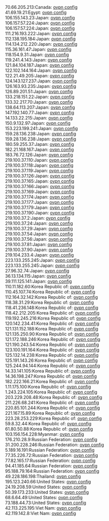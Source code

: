 70.66.205.213:Canada: [ovpn config](vpn/70_66_205_213.ovpn)  
41.69.19.21:Egypt: [ovpn config](vpn/41_69_19_21.ovpn)  
106.155.143.23:Japan: [ovpn config](vpn/106_155_143_23.ovpn)  
106.157.57.224:Japan: [ovpn config](vpn/106_157_57_224.ovpn)  
106.157.57.224:Japan: [ovpn config](vpn/106_157_57_224.ovpn)  
111.216.193.222:Japan: [ovpn config](vpn/111_216_193_222.ovpn)  
112.138.195.184:Japan: [ovpn config](vpn/112_138_195_184.ovpn)  
114.134.212.220:Japan: [ovpn config](vpn/114_134_212_220.ovpn)  
115.36.161.47:Japan: [ovpn config](vpn/115_36_161_47.ovpn)  
118.154.9.31:Japan: [ovpn config](vpn/118_154_9_31.ovpn)  
119.241.4.143:Japan: [ovpn config](vpn/119_241_4_143.ovpn)  
121.84.104.187:Japan: [ovpn config](vpn/121_84_104_187.ovpn)  
122.102.144.164:Japan: [ovpn config](vpn/122_102_144_164.ovpn)  
122.21.49.205:Japan: [ovpn config](vpn/122_21_49_205.ovpn)  
124.143.127.237:Japan: [ovpn config](vpn/124_143_127_237.ovpn)  
126.163.93.235:Japan: [ovpn config](vpn/126_163_93_235.ovpn)  
126.89.201.51:Japan: [ovpn config](vpn/126_89_201_51.ovpn)  
133.218.151.22:Japan: [ovpn config](vpn/133_218_151_22.ovpn)  
133.32.217.70:Japan: [ovpn config](vpn/133_32_217_70.ovpn)  
138.64.113.207:Japan: [ovpn config](vpn/138_64_113_207.ovpn)  
147.192.140.77:Japan: [ovpn config](vpn/147_192_140_77.ovpn)  
14.133.22.215:Japan: [ovpn config](vpn/14_133_22_215.ovpn)  
150.9.132.97:Japan: [ovpn config](vpn/150_9_132_97.ovpn)  
153.223.199.241:Japan: [ovpn config](vpn/153_223_199_241.ovpn)  
159.28.136.238:Japan: [ovpn config](vpn/159_28_136_238.ovpn)  
159.28.136.238:Japan: [ovpn config](vpn/159_28_136_238.ovpn)  
180.59.255.37:Japan: [ovpn config](vpn/180_59_255_37.ovpn)  
182.21.168.167:Japan: [ovpn config](vpn/182_21_168_167.ovpn)  
183.76.72.126:Japan: [ovpn config](vpn/183_76_72_126.ovpn)  
219.100.37.110:Japan: [ovpn config](vpn/219_100_37_110.ovpn)  
219.100.37.118:Japan: [ovpn config](vpn/219_100_37_118.ovpn)  
219.100.37.119:Japan: [ovpn config](vpn/219_100_37_119.ovpn)  
219.100.37.126:Japan: [ovpn config](vpn/219_100_37_126.ovpn)  
219.100.37.165:Japan: [ovpn config](vpn/219_100_37_165.ovpn)  
219.100.37.166:Japan: [ovpn config](vpn/219_100_37_166.ovpn)  
219.100.37.169:Japan: [ovpn config](vpn/219_100_37_169.ovpn)  
219.100.37.174:Japan: [ovpn config](vpn/219_100_37_174.ovpn)  
219.100.37.177:Japan: [ovpn config](vpn/219_100_37_177.ovpn)  
219.100.37.179:Japan: [ovpn config](vpn/219_100_37_179.ovpn)  
219.100.37.190:Japan: [ovpn config](vpn/219_100_37_190.ovpn)  
219.100.37.2:Japan: [ovpn config](vpn/219_100_37_2.ovpn)  
219.100.37.24:Japan: [ovpn config](vpn/219_100_37_24.ovpn)  
219.100.37.29:Japan: [ovpn config](vpn/219_100_37_29.ovpn)  
219.100.37.54:Japan: [ovpn config](vpn/219_100_37_54.ovpn)  
219.100.37.56:Japan: [ovpn config](vpn/219_100_37_56.ovpn)  
219.100.37.81:Japan: [ovpn config](vpn/219_100_37_81.ovpn)  
219.100.37.90:Japan: [ovpn config](vpn/219_100_37_90.ovpn)  
219.104.233.4:Japan: [ovpn config](vpn/219_104_233_4.ovpn)  
223.133.255.245:Japan: [ovpn config](vpn/223_133_255_245.ovpn)  
223.133.255.245:Japan: [ovpn config](vpn/223_133_255_245.ovpn)  
27.96.32.74:Japan: [ovpn config](vpn/27_96_32_74.ovpn)  
36.13.134.115:Japan: [ovpn config](vpn/36_13_134_115.ovpn)  
39.111.125.141:Japan: [ovpn config](vpn/39_111_125_141.ovpn)  
110.11.182.60:Korea Republic of: [ovpn config](vpn/110_11_182_60.ovpn)  
110.45.107.74:Korea Republic of: [ovpn config](vpn/110_45_107_74.ovpn)  
112.164.32.142:Korea Republic of: [ovpn config](vpn/112_164_32_142.ovpn)  
118.38.31.29:Korea Republic of: [ovpn config](vpn/118_38_31_29.ovpn)  
118.41.236.148:Korea Republic of: [ovpn config](vpn/118_41_236_148.ovpn)  
118.42.212.205:Korea Republic of: [ovpn config](vpn/118_42_212_205.ovpn)  
119.192.245.216:Korea Republic of: [ovpn config](vpn/119_192_245_216.ovpn)  
120.142.234.41:Korea Republic of: [ovpn config](vpn/120_142_234_41.ovpn)  
121.131.152.188:Korea Republic of: [ovpn config](vpn/121_131_152_188.ovpn)  
121.135.250.90:Korea Republic of: [ovpn config](vpn/121_135_250_90.ovpn)  
121.172.188.246:Korea Republic of: [ovpn config](vpn/121_172_188_246.ovpn)  
121.190.243.54:Korea Republic of: [ovpn config](vpn/121_190_243_54.ovpn)  
123.100.191.164:Korea Republic of: [ovpn config](vpn/123_100_191_164.ovpn)  
125.132.14.238:Korea Republic of: [ovpn config](vpn/125_132_14_238.ovpn)  
125.191.143.26:Korea Republic of: [ovpn config](vpn/125_191_143_26.ovpn)  
125.244.94.144:Korea Republic of: [ovpn config](vpn/125_244_94_144.ovpn)  
14.33.141.105:Korea Republic of: [ovpn config](vpn/14_33_141_105.ovpn)  
14.36.198.247:Korea Republic of: [ovpn config](vpn/14_36_198_247.ovpn)  
182.222.166.21:Korea Republic of: [ovpn config](vpn/182_222_166_21.ovpn)  
1.11.175.100:Korea Republic of: [ovpn config](vpn/1_11_175_100.ovpn)  
1.243.224.105:Korea Republic of: [ovpn config](vpn/1_243_224_105.ovpn)  
203.229.208.48:Korea Republic of: [ovpn config](vpn/203_229_208_48.ovpn)  
211.226.68.241:Korea Republic of: [ovpn config](vpn/211_226_68_241.ovpn)  
220.85.101.244:Korea Republic of: [ovpn config](vpn/220_85_101_244.ovpn)  
221.167.15.89:Korea Republic of: [ovpn config](vpn/221_167_15_89.ovpn)  
223.28.253.229:Korea Republic of: [ovpn config](vpn/223_28_253_229.ovpn)  
59.8.32.44:Korea Republic of: [ovpn config](vpn/59_8_32_44.ovpn)  
61.80.50.88:Korea Republic of: [ovpn config](vpn/61_80_50_88.ovpn)  
103.156.154.228:Myanmar: [ovpn config](vpn/103_156_154_228.ovpn)  
176.210.28.9:Russian Federation: [ovpn config](vpn/176_210_28_9.ovpn)  
31.200.228.246:Russian Federation: [ovpn config](vpn/31_200_228_246.ovpn)  
5.189.16.191:Russian Federation: [ovpn config](vpn/5_189_16_191.ovpn)  
77.35.226.72:Russian Federation: [ovpn config](vpn/77_35_226_72.ovpn)  
77.82.165.17:Russian Federation: [ovpn config](vpn/77_82_165_17.ovpn)  
94.41.185.64:Russian Federation: [ovpn config](vpn/94_41_185_64.ovpn)  
95.188.79.164:Russian Federation: [ovpn config](vpn/95_188_79_164.ovpn)  
49.228.186.198:Thailand: [ovpn config](vpn/49_228_186_198.ovpn)  
195.123.240.66:United States: [ovpn config](vpn/195_123_240_66.ovpn)  
24.19.208.59:United States: [ovpn config](vpn/24_19_208_59.ovpn)  
50.39.173.233:United States: [ovpn config](vpn/50_39_173_233.ovpn)  
68.6.64.49:United States: [ovpn config](vpn/68_6_64_49.ovpn)  
73.188.44.73:United States: [ovpn config](vpn/73_188_44_73.ovpn)  
42.113.225.195:Viet Nam: [ovpn config](vpn/42_113_225_195.ovpn)  
42.119.142.8:Viet Nam: [ovpn config](vpn/42_119_142_8.ovpn)  
